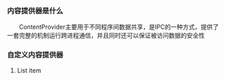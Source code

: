 ### 内容提供器是什么
　　ContentProvider主要用于不同程序间数据共享，是IPC的一种方式，提供了一套完整的机制运行跨进程通信，并且同时还可以保证被访问数据的安全性
  
 ### 自定义内容提供器


 1. List item


